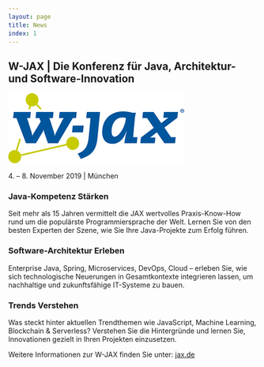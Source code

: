 ```yaml
---
layout: page
title: News
index: 1
---
```


## W-JAX | Die Konferenz für Java, Architektur- und Software-Innovation

<a href="https://jax.de"><img src="/public/img/wjax.png"/></a>

4&#46; – 8. November 2019 &#x007C; München

### Java-Kompetenz Stärken
Seit mehr als 15 Jahren vermittelt die JAX wertvolles Praxis-Know-How rund um die populärste Programmiersprache der Welt. Lernen Sie von den besten Experten der Szene, wie Sie Ihre Java-Projekte zum Erfolg führen.

### Software-Architektur Erleben
Enterprise Java, Spring, Microservices, DevOps, Cloud – erleben Sie, wie sich technologische Neuerungen in Gesamtkontexte integrieren lassen, um nachhaltige und zukunftsfähige IT-Systeme zu bauen.

### Trends Verstehen
Was steckt hinter aktuellen Trendthemen wie JavaScript, Machine Learning, Blockchain & Serverless? Verstehen Sie die Hintergründe und lernen Sie, Innovationen gezielt in Ihren Projekten einzusetzen.

Weitere Informationen zur W-JAX finden Sie unter: [jax.de](https://jax.de)
